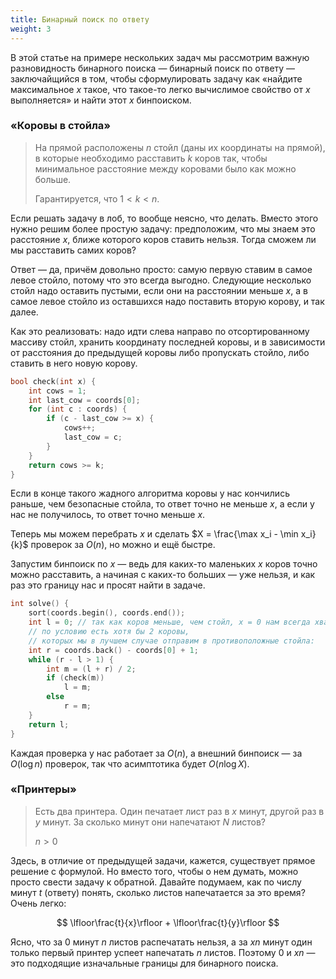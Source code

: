```yaml
---
title: Бинарный поиск по ответу
weight: 3
---
```


В этой статье на примере нескольких задач мы рассмотрим важную разновидность бинарного поиска — бинарный поиск по ответу — заключайщийся в том, чтобы сформулировать задачу как «найдите максимальное $x$ такое, что такое-то легко вычислимое свойство от $x$ выполняется» и найти этот $x$ бинпоиском.

### «Коровы в стойла»

> На прямой расположены $n$ стойл (даны их координаты на прямой), в которые необходимо расставить $k$ коров так, чтобы минимальное расcтояние между коровами было как можно больше.
> 
> Гарантируется, что $1 < k < n$.

Если решать задачу в лоб, то вообще неясно, что делать. Вместо этого нужно решим более простую задачу: предположим, что мы знаем это расстояние $x$, ближе которого коров ставить нельзя. Тогда сможем ли мы расставить самих коров?

Ответ — да, причём довольно просто: самую первую ставим в самое левое стойло, потому что это всегда выгодно. Следующие несколько стойл надо оставить пустыми, если они на расстоянии меньше $x$, а в самое левое стойло из оставшихся надо поставить вторую корову, и так далее.

Как это реализовать: надо идти слева направо по отсортированному массиву стойл, хранить координату последней коровы, и в зависимости от расстояния до предыдущей коровы либо пропускать стойло, либо ставить в него новую корову.

```cpp
bool check(int x) {
    int cows = 1;
    int last_cow = coords[0];
    for (int c : coords) {
        if (c - last_cow >= x) {
            cows++;
            last_cow = c;
        }
    }
    return cows >= k;
}
```

Если в конце такого жадного алгоритма коровы у нас кончились раньше, чем безопасные стойла, то ответ точно не меньше $x$, а если у нас не получилось, то ответ точно меньше $x$.

Теперь мы можем перебрать $x$ и сделать $X = \frac{\max x_i - \min x_i}{k}$ проверок за $O(n)$, но можно и ещё быстре.

Запустим бинпоиск по $x$ — ведь для каких-то маленьких $x$ коров точно можно расставить, а начиная с каких-то больших — уже нельзя, и как раз это границу нас и просят найти в задаче.

```cpp
int solve() {
    sort(coords.begin(), coords.end());
    int l = 0; // так как коров меньше, чем стойл, x = 0 нам всегда хватит
    // по условию есть хотя бы 2 коровы,
    // которых мы в лучшем случае отправим в противоположные стойла:
    int r = coords.back() - coords[0] + 1;
    while (r - l > 1) {
        int m = (l + r) / 2;
        if (check(m))
            l = m;
        else
            r = m;
    }
    return l;
}
```

Каждая проверка у нас работает за $O(n)$, а внешний бинпоиск — за $O(\log n)$ проверок, так что асимптотика будет $O(n \log X)$.

### «Принтеры»

> Есть два принтера. Один печатает лист раз в $x$ минут, другой раз в $y$ минут. За сколько минут они напечатают $N$ листов?
> 
> $n > 0$

Здесь, в отличие от предыдущей задачи, кажется, существует прямое решение с формулой. Но вместо того, чтобы о нем думать, можно просто свести задачу к обратной. Давайте подумаем, как по числу минут $t$ (ответу) понять, сколько листов напечатается за это время? Очень легко:

$$
\lfloor\frac{t}{x}\rfloor + \lfloor\frac{t}{y}\rfloor
$$

Ясно, что за $0$ минут $n$ листов распечатать нельзя, а за $xn$ минут один только первый принтер успеет напечатать $n$ листов. Поэтому $0$ и $xn$ — это подходящие изначальные границы для бинарного поиска.
